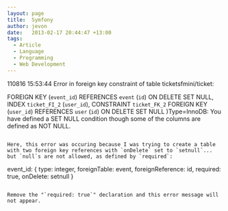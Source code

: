 ```yaml
---
layout: page
title:  Symfony
author: jevon
date:   2013-02-17 20:44:47 +13:00
tags:
  - Article
  - Language
  - Programming
  - Web Development
---
```


110816 15:53:44 Error in foreign key constraint of table ticketsfmini/ticket:

 FOREIGN KEY (`event_id`)
 REFERENCES `event` (`id`)
 ON DELETE SET NULL,
 INDEX `ticket_FI_2` (`user_id`),
 CONSTRAINT `ticket_FK_2`
 FOREIGN KEY (`user_id`)
 REFERENCES `user` (`id`)
 ON DELETE SET NULL
 )Type=InnoDB:
You have defined a SET NULL condition though some of the
columns are defined as NOT NULL.
```

Here, this error was occuring because I was trying to create a table with two foreign key references with `onDelete` set to `setnull`... but `null`s are not allowed, as defined by `required`:

```
event_id: { type: integer, foreignTable: event, foreignReference: id, required: true, onDelete: setnull }
```

Remove the "`required: true`" declaration and this error message will not appear.
